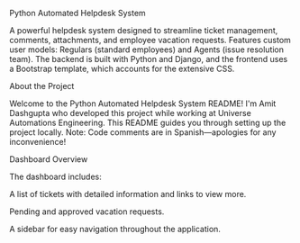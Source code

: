 Python Automated Helpdesk System

A powerful helpdesk system designed to streamline ticket management, comments, attachments, and employee vacation requests. Features custom user models: Regulars (standard employees) and Agents (issue resolution team). The backend is built with Python and Django, and the frontend uses a Bootstrap template, which accounts for the extensive CSS.

About the Project

Welcome to the Python Automated Helpdesk System README! I'm Amit Dashgupta who developed this project while working at Universe Automations Engineering. This README guides you through setting up the project locally. Note: Code comments are in Spanish—apologies for any inconvenience!

Dashboard Overview

The dashboard includes:

A list of tickets with detailed information and links to view more.

Pending and approved vacation requests.

A sidebar for easy navigation throughout the application.
